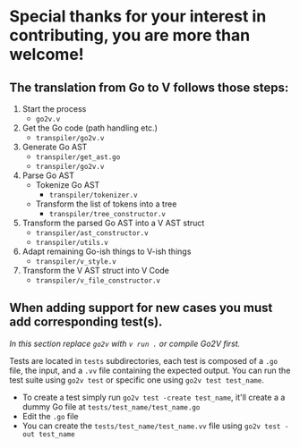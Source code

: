 # Special thanks for your interest in contributing, you are more than welcome!

## The translation from Go to V follows those steps:

1. Start the process
   - `go2v.v`
2. Get the Go code (path handling etc.)
	- `transpiler/go2v.v`
3. Generate Go AST
	- `transpiler/get_ast.go`
	- `transpiler/go2v.v`
4. Parse Go AST
   - Tokenize Go AST
      - `transpiler/tokenizer.v`
   - Transform the list of tokens into a tree
      - `transpiler/tree_constructor.v`
5. Transform the parsed Go AST into a V AST struct
   - `transpiler/ast_constructor.v`
   - `transpiler/utils.v`
6. Adapt remaining Go-ish things to V-ish things
   - `transpiler/v_style.v`
7. Transform the V AST struct into V Code
   - `transpiler/v_file_constructor.v`

## When adding support for new cases you must add corresponding test(s).

*In this section replace `go2v` with `v run .` or compile Go2V first.*

Tests are located in `tests` subdirectories, each test is composed of a `.go` file, the input, and a `.vv` file containing the expected output.
You can run the test suite using `go2v test` or specific one using `go2v test test_name`.

- To create a test simply run `go2v test -create test_name`, it'll create a a dummy Go file at `tests/test_name/test_name.go`
- Edit the `.go` file
- You can create the `tests/test_name/test_name.vv` file using `go2v test -out test_name`

